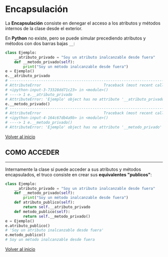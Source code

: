 # Encapsulación

La **Encapsulación** consiste en denegar el acceso a los atributos y métodos internos de la clase desde el exterior.

En **Python** no existe, pero se puede simular precediendo atributos y métodos con dos barras bajas `__`:

```python
class Ejemplo:
    __atributo_privado = "Soy un atributo inalcanzable desde fuera"
    def __metodo_privado(self):
        print("Soy un método inalcanzable desde fuera")
e = Ejemplo()
e.__atributo_privado
# ---------------------------------------------------------------------------
# AttributeError                            Traceback (most recent call last)
# <ipython-input-3-73328dd71c23> in <module>()
# ----> 1 e.__atributo_privado
# AttributeError: 'Ejemplo' object has no attribute '__atributo_privado'
e.__metodo_privado()
# ---------------------------------------------------------------------------
# AttributeError                            Traceback (most recent call last)
# <ipython-input-4-164c67db4a9b> in <module>()
# ----> 1 e.__metodo_privado()
# AttributeError: 'Ejemplo' object has no attribute '__metodo_privado'
```

[Volver al inicio](#-encapsulación)

## COMO ACCEDER

---------------------------------------------------------------------------

Internamente la clase sí puede acceder a sus atributos y métodos encapsulados, el truco consiste en crear sus **equivalentes "publicos"**:

```python
class Ejemplo:
    __atributo_privado = "Soy un atributo inalcanzable desde fuera"
    def __metodo_privado(self):
        print("Soy un método inalcanzable desde fuera")
    def atributo_publico(self):
        return self.__atributo_privado
    def metodo_publico(self):
        return self.__metodo_privado()
e = Ejemplo()
e.atributo_publico()
# 'Soy un atributo inalcanzable desde fuera'
e.metodo_publico()
# Soy un método inalcanzable desde fuera
```

[Volver al inicio](#-encapsulación)